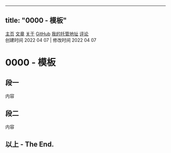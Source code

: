 [^_^]:这是一段注释。

[^_^]:前一段时间我一直用纯html写文章，但是html太难用了，直到前段时间我才发现，不只是主页，所有的网页都能用README.md作为一个index，所以我就把所有的文章用Markdown再写一次，前端füçk-yöü!

[^_^]:如果您想查看在此之前的博文的旧的index，我告诉你，没门！
---
title: "0000 - 模板"
---
[主页](https://ganggangxiao.github.io/)
[文章](https://ganggangxiao.github.io/list/)
[关于](https://ganggangxiao.github.io/about/)
[GitHub](https://github.com/ganggangxiao/)
[我的托管地址](https://github.com/ganggangxiao/ganggangxiao.github.io/)
[评论](https://github.com/ganggangxiao/ganggangxiao.github.io/issues)  
创建时间 2022 04 07 | 修改时间 2022 04 07

# **0000 - 模板**

## 段一

内容

## 段二

内容

## **以上 - The End.**